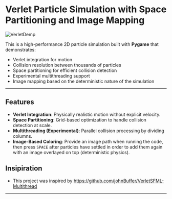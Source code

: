 # Verlet Particle Simulation with Space Partitioning and Image Mapping

![VerletDemp](https://github.com/user-attachments/assets/d100fcf8-3185-4df3-938f-7ba01074e30d)

This is a high-performance 2D particle simulation built with **Pygame** that demonstrates:
- Verlet integration for motion
- Collision resolution between thousands of particles
- Space partitioning for efficient collision detection
- Experimental multithreading support
- Image mapping based on the deterministic nature of the simulation

---
##  Features

- **Verlet Integration**: Physically realistic motion without explicit velocity.
- **Space Partitioning**: Grid-based optimization to handle collision detection at scale.
- **Multithreading (Experimental)**: Parallel collision processing by dividing columns.
- **Image-Based Coloring**: Provide an image path when running the code, then press `SPACE` after particles have settled in order to add them again with an image overlayed on top (deterministic physics).

## Insipiration

- This project was inspired by https://github.com/johnBuffer/VerletSFML-Multithread
---
